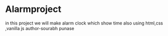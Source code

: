# Alarmproject
in this project we will make alarm clock which show time also using html,css ,vanilla js
author-sourabh punase
